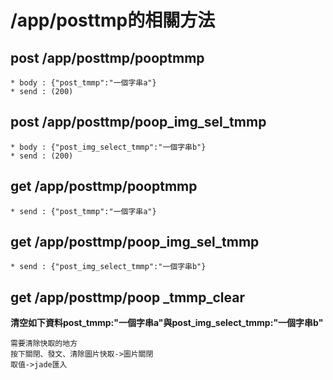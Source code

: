 # /app/posttmp的相關方法

## post /app/posttmp/pooptmmp  
```
* body : {"post_tmmp":"一個字串a"}  
* send : (200)  
```

## post /app/posttmp/poop_img_sel_tmmp  
```
* body : {"post_img_select_tmmp":"一個字串b"}  
* send : (200)  
```

## get /app/posttmp/pooptmmp  
```
* send : {"post_tmmp":"一個字串a"}  
```

## get /app/posttmp/poop_img_sel_tmmp  
```
* send : {"post_img_select_tmmp":"一個字串b"}  
```

## get /app/posttmp/poop _tmmp_clear  
**清空如下資料post_tmmp:"一個字串a"與post_img_select_tmmp:"一個字串b"**  

```
需要清除快取的地方  
按下關閉、發文、清除圖片快取->圖片關閉  
取值->jade匯入  
```

